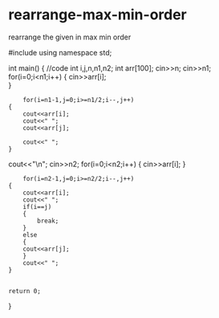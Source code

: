 # rearrange-max-min-order
rearrange the given in max min order

#include <iostream>
using namespace std;

int main() {
	//code
	int i,j,n,n1,n2;
	int arr[100];
	cin>>n;
	cin>>n1;
	for(i=0;i<n1;i++)
	{
	  cin>>arr[i];  
	}
	
	
		for(i=n1-1,j=0;i>=n1/2;i--,j++)
	{
	    cout<<arr[i];
	    cout<<" ";
	    cout<<arr[j];
	    
	    cout<<" ";
	}
cout<<"\n";
		cin>>n2;
	for(i=0;i<n2;i++)
	{
	    cin>>arr[i];
	}

		for(i=n2-1,j=0;i>=n2/2;i--,j++)
	{
	    cout<<arr[i];
	    cout<<" ";
	    if(i==j)
	    {
	        break;
	    }
	    else
	    {
	    cout<<arr[j];
	    }
	    cout<<" ";
	}
	
	
	return 0;
}
